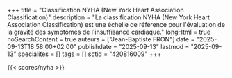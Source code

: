 +++
title = "Classification NYHA (New York Heart Association Classification)"
description = "La classification NYHA (New York Heart Association Classification) est une échelle de référence pour l'évaluation de la gravité des symptômes de l'insuffisance cardiaque."
longHtml = true
noSearchContent = true
auteurs = ["Jean-Baptiste FRON"]
date = "2025-09-13T18:58:00+02:00"
publishdate = "2025-09-13"
lastmod = "2025-09-13"
specialites = []
tags = []
sctid = "420816009"
+++

{{< scores/nyha >}}
